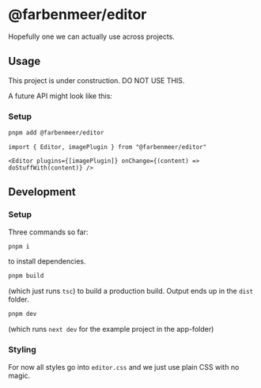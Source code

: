 # @farbenmeer/editor

Hopefully one we can actually use across projects.

## Usage
This project is under construction. DO NOT USE THIS.

A future API might look like this:
### Setup
```bash
pnpm add @farbenmeer/editor
```

```tsx
import { Editor, imagePlugin } from "@farbenmeer/editor"

<Editor plugins={[imagePlugin]} onChange={(content) => doStuffWith(content)} />
```

## Development

### Setup
Three commands so far:
```bash
pnpm i
```
to install dependencies.

```bash
pnpm build
```
(which just runs `tsc`) to build a production build.
Output ends up in the `dist` folder.

```bash
pnpm dev
```
(which runs `next dev` for the example project in the app-folder)



### Styling
For now all styles go into `editor.css` and we just use plain CSS with no magic.